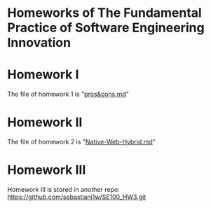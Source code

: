 # Homeworks of The Fundamental Practice of Software Engineering Innovation 

# Homework I

The file of homework 1 is "[pros&cons.md](hw1/pros&cons.md)"

# Homework II

The file of homework 2 is "[Native-Web-Hybrid.md](hw2/Native-Web-Hybrid.md)"

# Homework III

Homework III is stored in another repo: 
https://github.com/sebastianj1w/SE100_HW3.git

